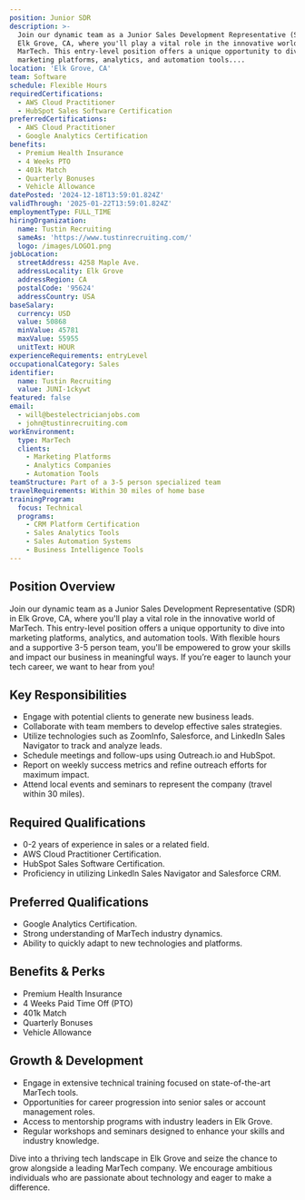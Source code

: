 ```yaml
---
position: Junior SDR
description: >-
  Join our dynamic team as a Junior Sales Development Representative (SDR) in
  Elk Grove, CA, where you'll play a vital role in the innovative world of
  MarTech. This entry-level position offers a unique opportunity to dive into
  marketing platforms, analytics, and automation tools....
location: 'Elk Grove, CA'
team: Software
schedule: Flexible Hours
requiredCertifications:
  - AWS Cloud Practitioner
  - HubSpot Sales Software Certification
preferredCertifications:
  - AWS Cloud Practitioner
  - Google Analytics Certification
benefits:
  - Premium Health Insurance
  - 4 Weeks PTO
  - 401k Match
  - Quarterly Bonuses
  - Vehicle Allowance
datePosted: '2024-12-18T13:59:01.824Z'
validThrough: '2025-01-22T13:59:01.824Z'
employmentType: FULL_TIME
hiringOrganization:
  name: Tustin Recruiting
  sameAs: 'https://www.tustinrecruiting.com/'
  logo: /images/LOGO1.png
jobLocation:
  streetAddress: 4258 Maple Ave.
  addressLocality: Elk Grove
  addressRegion: CA
  postalCode: '95624'
  addressCountry: USA
baseSalary:
  currency: USD
  value: 50868
  minValue: 45781
  maxValue: 55955
  unitText: HOUR
experienceRequirements: entryLevel
occupationalCategory: Sales
identifier:
  name: Tustin Recruiting
  value: JUNI-1ckywt
featured: false
email:
  - will@bestelectricianjobs.com
  - john@tustinrecruiting.com
workEnvironment:
  type: MarTech
  clients:
    - Marketing Platforms
    - Analytics Companies
    - Automation Tools
teamStructure: Part of a 3-5 person specialized team
travelRequirements: Within 30 miles of home base
trainingProgram:
  focus: Technical
  programs:
    - CRM Platform Certification
    - Sales Analytics Tools
    - Sales Automation Systems
    - Business Intelligence Tools
---
```




## Position Overview

Join our dynamic team as a Junior Sales Development Representative (SDR) in Elk Grove, CA, where you'll play a vital role in the innovative world of MarTech. This entry-level position offers a unique opportunity to dive into marketing platforms, analytics, and automation tools. With flexible hours and a supportive 3-5 person team, you'll be empowered to grow your skills and impact our business in meaningful ways. If you’re eager to launch your tech career, we want to hear from you!

## Key Responsibilities

- Engage with potential clients to generate new business leads.
- Collaborate with team members to develop effective sales strategies.
- Utilize technologies such as ZoomInfo, Salesforce, and LinkedIn Sales Navigator to track and analyze leads.
- Schedule meetings and follow-ups using Outreach.io and HubSpot.
- Report on weekly success metrics and refine outreach efforts for maximum impact.
- Attend local events and seminars to represent the company (travel within 30 miles).

## Required Qualifications

- 0-2 years of experience in sales or a related field.
- AWS Cloud Practitioner Certification.
- HubSpot Sales Software Certification.
- Proficiency in utilizing LinkedIn Sales Navigator and Salesforce CRM.

## Preferred Qualifications

- Google Analytics Certification.
- Strong understanding of MarTech industry dynamics.
- Ability to quickly adapt to new technologies and platforms.

## Benefits & Perks

- Premium Health Insurance
- 4 Weeks Paid Time Off (PTO)
- 401k Match
- Quarterly Bonuses
- Vehicle Allowance

## Growth & Development

- Engage in extensive technical training focused on state-of-the-art MarTech tools.
- Opportunities for career progression into senior sales or account management roles.
- Access to mentorship programs with industry leaders in Elk Grove.
- Regular workshops and seminars designed to enhance your skills and industry knowledge.

Dive into a thriving tech landscape in Elk Grove and seize the chance to grow alongside a leading MarTech company. We encourage ambitious individuals who are passionate about technology and eager to make a difference.